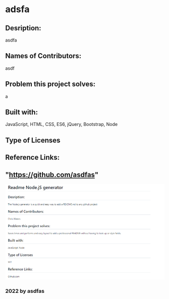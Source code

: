 
 # adsfa    
 
        
## Desription: 
asdfa
## Names of Contributors: 
asdf   
## Problem this project solves:
 a   
## Built with:
JavaScript, HTML, CSS, ES6, jQuery, Bootstrap, Node
## Type of Licenses 
          
## Reference Links: 

 
    
 ## "https://github.com/asdfas"
 ![alt text](assets/images/screenshot.png)
### 2022 by asdfas  